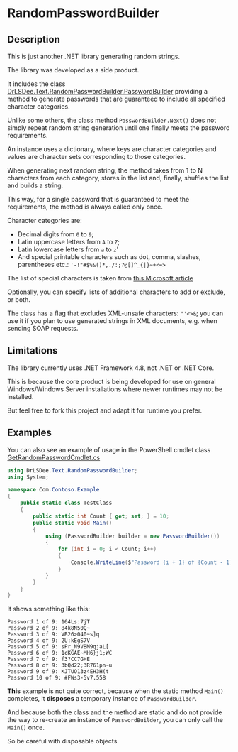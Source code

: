 # RandomPasswordBuilder

## Description

This is just another .NET library generating random strings.

The library was developed as a side product.

It includes the class [DrLSDee.Text.RandomPasswordBuilder.PasswordBuilder](RandomPasswordBuilder\RandomPasswordBuilder\PasswordBuilder.cs) providing a method to generate passwords that are guaranteed to include all specified character categories.

Unlike some others, the class method `PasswordBuilder.Next()` does not simply repeat random string generation until one finally meets the password requirements.

An instance uses a dictionary, where keys are character categories and values are character sets corresponding to those categories.

When generating next random string, the method takes from 1 to N characters from each category, stores in the list and, finally, shuffles the list and builds a string.

This way, for a single password that is guaranteed to meet the requirements, the method is always called only once.

Character categories are:
* Decimal digits from `0` to `9`;
* Latin uppercase letters from `A` to `Z`;
* Latin lowercase letters from `a` to `z`'
* And special printable characters such as dot, comma, slashes, parentheses etc.: `'-!"#$%&()*,./:;?@[]^_{|}~+<=>`

The list of special characters is taken from [this Microsoft article](https://learn.microsoft.com/en-us/previous-versions/windows/it-pro/windows-10/security/threat-protection/security-policy-settings/password-must-meet-complexity-requirements)

Optionally, you can specify lists of additional characters to add or exclude, or both.

The class has a flag that excludes XML-unsafe characters: `"'<>&`; you can use it if you plan to use generated strings in XML documents, e.g. when sending SOAP requests.

## Limitations

The library currently uses .NET Framework 4.8, not .NET or .NET Core.

This is because the core product is being developed for use on general Windows/Windows Server installations where newer runtimes may not be installed.

But feel free to fork this project and adapt it for runtime you prefer.

## Examples

You can also see an example of usage in the PowerShell cmdlet class [GetRandomPasswordCmdlet.cs](RandomPasswordBuilder\RandomPasswordBuilder\Cmdlets\GetRandomPasswordCmdlet.cs)

```csharp
using DrLSDee.Text.RandomPasswordBuilder;
using System;

namespace Com.Contoso.Example
{
    public static class TestClass
    {
        public static int Count { get; set; } = 10;
        public static void Main()
        {
            using (PasswordBuilder builder = new PasswordBuilder())
            {
                for (int i = 0; i < Count; i++)
                {
                    Console.WriteLine($"Password {i + 1} of {Count - 1}: {builder.Next()}");
                }
            }
        }
    }
}
```

It shows something like this:

```
Password 1 of 9: 164Ls:7jT
Password 2 of 9: 84k8N50Q~
Password 3 of 9: VB26>040~s]q
Password 4 of 9: 2U:kEgS7V
Password 5 of 9: sPr_N9VBM9qjaL[
Password 6 of 9: 1cKGAE~MH6}j1;WC
Password 7 of 9: f3?CC7GHE
Password 8 of 9: 3bQd22;3R761pn~u
Password 9 of 9: KJTUO13z4EH3H(t
Password 10 of 9: #FWs3-5v7.558
```

**This** example is not quite correct, because when the static method `Main()` completes, it **disposes** a temporary instance of `PasswordBuilder`.

And because both the class and the method are static and do not provide the way to re-create an instance of `PasswordBuilder`, you can only call the `Main()` once.

So be careful with disposable objects.